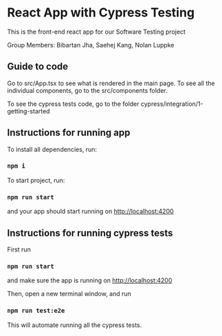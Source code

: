 # React App with Cypress Testing

This is the front-end react app for our Software Testing project

Group Members: Bibartan Jha, Saehej Kang, Nolan Luppke

## Guide to code

Go to src/App.tsx to see what is rendered in the main page. To see all the individual components, go to the src/components folder.

To see the cypress tests code, go to the folder cypress/integration/1-getting-started

## Instructions for running app

To install all dependencies, run:

### `npm i`

To start project, run: 

### `npm run start`

and your app should start running on [http://localhost:4200](http://localhost:4200)

## Instructions for running cypress tests

First run

### `npm run start`

and make sure the app is running on [http://localhost:4200](http://localhost:4200)

Then, open a new terminal window, and run 

### `npm run test:e2e`

This will automate running all the cypress tests.


